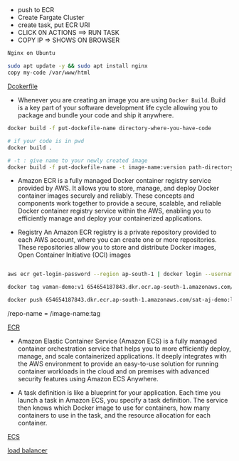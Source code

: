 ##
- push to ECR
- Create Fargate Cluster
- create task, put ECR URI
- CLICK 0N ACTIONS ==> RUN TASK
- COPY IP => SHOWS ON BROWSER
  
```sh
Nginx on Ubuntu 

sudo apt update -y && sudo apt install nginx 
copy my-code /var/www/html

```
[Dcokerfile](https://docs.docker.com/reference/dockerfile/)

-  Whenever you are creating an image you are using `Docker Build`. Build is a key part of your software development life cycle allowing you to package and bundle your code and ship it anywhere.

```sh
docker build -f put-dockefile-name directory-where-you-have-code

# if your code is in pwd
docker build .  

# -t : give name to your newly created image
docker build -f put-dockefile-name -t image-name:version path-directory-where-you-have-code

```

- Amazon ECR is a fully managed Docker container registry service provided by AWS. It allows you to store, manage, and deploy Docker container images securely and reliably. These concepts and components work together to provide a secure, scalable, and reliable Docker container registry service within the AWS, enabling you to efficiently manage and deploy your containerized applications.

- Registry
An Amazon ECR registry is a private repository provided to each AWS account, where you can create one or more repositories. These repositories allow you to store and distribute Docker images, Open Container Initiative (OCI) images

```sh

aws ecr get-login-password --region ap-south-1 | docker login --username AWS --password-stdin 654654187843.dkr.ecr.ap-south-1.amazonaws.com

docker tag vaman-demo:v1 654654187843.dkr.ecr.ap-south-1.amazonaws.com/sat-aj-demo:latest

docker push 654654187843.dkr.ecr.ap-south-1.amazonaws.com/sat-aj-demo:latest
```

<github-username>/repo-name = <docker-repo-name>/image-name:tag

[ECR](https://docs.aws.amazon.com/AmazonECR/latest/userguide/getting-started-cli.html)

- Amazon Elastic Container Service (Amazon ECS) is a fully managed container orchestration service that helps you to more efficiently deploy, manage, and scale containerized applications. It deeply integrates with the AWS environment to provide an easy-to-use solution for running container workloads in the cloud and on premises with advanced security features using Amazon ECS Anywhere.

- A task definition is like a blueprint for your application. Each time you launch a task in Amazon ECS, you specify a task definition. The service then knows which Docker image to use for containers, how many containers to use in the task, and the resource allocation for each container.

[ECS](https://docs.aws.amazon.com/AmazonECS/latest/developerguide/getting-started-fargate.html)

[load balancer](https://docs.aws.amazon.com/AmazonECS/latest/developerguide/service-load-balancing.html)
